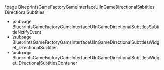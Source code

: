\page BlueprintsGameFactoryGameInterfaceUIInGameDirectionalSubtitles DirectionalSubtitles
- \subpage BlueprintsGameFactoryGameInterfaceUIInGameDirectionalSubtitlesSubtitleNotifyEvent
- \subpage BlueprintsGameFactoryGameInterfaceUIInGameDirectionalSubtitlesWidget_DirectionalSubtitles
- \subpage BlueprintsGameFactoryGameInterfaceUIInGameDirectionalSubtitlesWidget_DirectionalSubtitlesContainer

